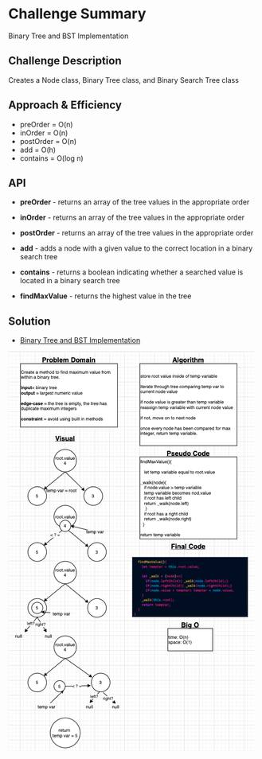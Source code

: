# Challenge Summary

Binary Tree and BST Implementation

## Challenge Description

Creates a Node class, Binary Tree class, and Binary Search Tree class

## Approach & Efficiency

- preOrder = O(n)
- inOrder = O(n)
- postOrder = O(n)
- add = O(h)
- contains = O(log n)

## API

- **preOrder** - returns an array of the tree values in the appropriate order

- **inOrder** - returns an array of the tree values in the appropriate order

- **postOrder** - returns an array of the tree values in the appropriate order

- **add** - adds a node with a given value to the correct location in a binary search tree

- **contains** - returns a boolean indicating whether a searched value is located in a binary search tree

- **findMaxValue** - returns the highest value in the tree

## Solution

- [Binary Tree and BST Implementation](tree.js) 

![cc 16 Whiteboard](assets/cc16.png)